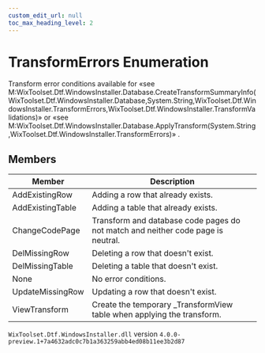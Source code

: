 ```yaml
---
custom_edit_url: null
toc_max_heading_level: 2
---
```

# TransformErrors Enumeration
Transform error conditions available for «see M:WixToolset.Dtf.WindowsInstaller.Database.CreateTransformSummaryInfo(WixToolset.Dtf.WindowsInstaller.Database,System.String,WixToolset.Dtf.WindowsInstaller.TransformErrors,WixToolset.Dtf.WindowsInstaller.TransformValidations)» or «see M:WixToolset.Dtf.WindowsInstaller.Database.ApplyTransform(System.String,WixToolset.Dtf.WindowsInstaller.TransformErrors)» .
## Members
| Member | Description |
| ------ | ----------- |
| AddExistingRow | Adding a row that already exists. |
| AddExistingTable | Adding a table that already exists. |
| ChangeCodePage | Transform and database code pages do not match and neither code page is neutral. |
| DelMissingRow | Deleting a row that doesn't exist. |
| DelMissingTable | Deleting a table that doesn't exist. |
| None | No error conditions. |
| UpdateMissingRow | Updating a row that doesn't exist. |
| ViewTransform | Create the temporary _TransformView table when applying the transform. |
`WixToolset.Dtf.WindowsInstaller.dll` version `4.0.0-preview.1+7a4632adc0c7b1a363259abb4ed08b11ee3b2d87`
